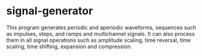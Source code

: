 # signal-generator
This program generates periodic and aperiodic waveforms, sequences such as impulses, steps, and ramps and multichannel signals.
It can also process them in all signal operations such as amplitude scaling, time reversal, time scaling, time shifting, expansion and compression.
